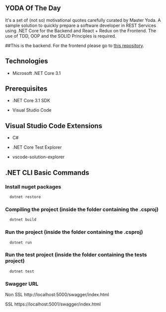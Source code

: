 ## YODA Of The Day #

It's a set of (not so) motivational quotes carefully curated by Master Yoda.
A sample solution to quickly prepare a software developer in REST Services using .NET Core for the Backend and React + Redux on the Frontend. The use of TDD, OOP and the SOLID Principles is required.

##This is the backend. For the frontend please go to [this repository](https://github.com/juanmarceloespinosa/yotd-frontend).

## Technologies
*  Microsoft .NET Core 3.1
  
## Prerequisites

*  .NET Core 3.1 SDK
  
*  Visual Studio Code
  
## Visual Studio Code Extensions

*  C#
  
*  .NET Core Test Explorer
  
*  vscode-solution-explorer

## .NET CLI Basic Commands

### Install nuget packages
~~~
  dotnet restore
~~~
### Compiling the project (inside the folder containing the .csproj)
~~~
  dotnet build
~~~
### Run the project (inside the folder containing the .csproj)
~~~
  dotnet run 
~~~
### Run the test project (inside the folder containing the tests project)
~~~
  dotnet test
~~~
### Swagger URL
Non SSL
http://localhost:5000/swagger/index.html

SSL
https://localhost:5001/swagger/index.html
